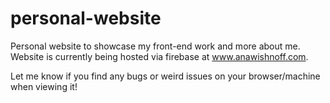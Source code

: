 # personal-website
Personal website to showcase my front-end work and more about me.
Website is currently being hosted via firebase at www.anawishnoff.com.

Let me know if you find any bugs or weird issues on your browser/machine when viewing it!
